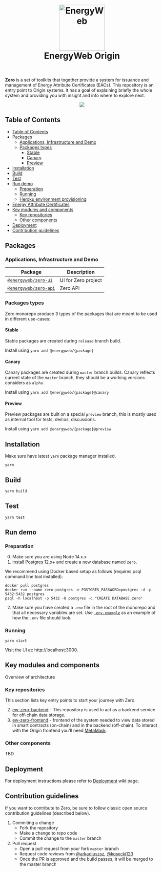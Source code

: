 <h1 align="center">
  <br>
  <a href="https://www.energyweb.org/"><img src="https://www.energyweb.org/wp-content/uploads/2019/04/logo-brand.png" alt="EnergyWeb" width="150"></a>
  <br>
  EnergyWeb Origin
  <br>
  <br>
</h1>

**Zero** is a set of toolkits that together provide a system for issuance and management of Energy Attribute Certificates (EACs). This repository is an entry point to Origin systems. It has a goal of explaining briefly the whole system and providing you with insight and info where to explore next.

<p align="center">
  <img src="https://github.com/energywebfoundation/zero/actions/workflows/deploy-master.yml/badge.svg" />
</p>

## Table of Contents

- [Table of Contents](#table-of-contents)
- [Packages](#packages)
  - [Applications, Infrastructure and Demo](#applications-infrastructure-and-demo)
  - [Packages types](#packages-types)
    - [Stable](#stable)
    - [Canary](#canary)
    - [Preview](#preview)
- [Installation](#installation)
- [Build](#build)
- [Test](#test)
- [Run demo](#run-demo)
  - [Preparation](#preparation)
  - [Running](#running)
  - [Heroku environment provisioning](#heroku-environment-provisioning)
- [Energy Attribute Certificates](#energy-attribute-certificates)
- [Key modules and components](#key-modules-and-components)
  - [Key repositories](#key-repositories)
  - [Other components](#other-components)
- [Deployment](#deployment)
- [Contribution guidelines](#contribution-guidelines)

## Packages

### Applications, Infrastructure and Demo

| Package                                                   | Description                                |
| --------------------------------------------------------- | ------------------------------------------ |
| [`@energyweb/zero-ui`](/packages/zero-ui)             | UI for Zero project |
| [`@energyweb/zero-api`](/packages/zero-api) | Zero API |

### Packages types

Zero monorepo produce 3 types of the packages that are meant to be used in different use-cases:

#### Stable

Stable  packages are created during `release` branch build.

Install using `yarn add @energyweb/{package}`

#### Canary

Canary packages are created during `master` branch builds. Canary reflects current state of the `master` branch, they should be a working versions considers as `alpha`

Install using `yarn add @energyweb/{package}@canary`

#### Preview

Preview packages are built on a special `preview` branch, this is mostly used as internal tool for tests, demos, discussions.

Install using `yarn add @energyweb/{package}@preview`

## Installation

Make sure have latest `yarn` package manager installed.

```shell
yarn
```

## Build

```shell
yarn build
```

## Test

```shell
yarn test
```

## Run demo

### Preparation

0. Make sure you are using Node 14.x.x
1. Install [Postgres](https://www.postgresql.org/download/) 12.x+ and create a new database named `zero`.

We recommend using Docker based setup as follows (requires psql command line tool installed):

```
docker pull postgres
docker run --name zero-postgres -e POSTGRES_PASSWORD=postgres -d -p 5432:5432 postgres
psql -h localhost -p 5432 -U postgres -c "CREATE DATABASE zero"
```

2. Make sure you have created a `.env` file in the root of the monorepo and that all necessary variables are set.
   Use [`.env.example`](.env.example) as an example of how the `.env` file should look.


### Running


```shell
yarn start
```

Visit the UI at: http://localhost:3000.

## Key modules and components

Overview of architecture

### Key repositories

This section lists key entry points to start your journey with Zero.

2. [ew-zero-backend](https://github.com/energywebfoundation/zero/tree/master/apps/ew-zero-api) - This repository is used to act as a backend service for off-chain data storage.
3. [ew-zero-frontend](https://github.com/energywebfoundation/zero/tree/master/apps/ew-zero) - frontend of the system needed to view data stored in smart contracts (on-chain) and in the backend (off-chain). To interact with the Origin frontend you'll need [MetaMask](https://metamask.io).

### Other components

TBD

## Deployment

For deployment instructions please refer to [Deployment](https://github.com/energywebfoundation/zero/wiki/Zero-Deployment) wiki page.

## Contribution guidelines

If you want to contribute to Zero, be sure to follow classic open source contribution guidelines (described below).

1. Commiting a change
    - Fork the repository
    - Make a change to repo code
    - Commit the change to the `master` branch
2. Pull request
    - Open a pull request from your fork `master` branch
    - Request code reviews from [@arkadiuszsz](https://github.com/Kuzirashi),  [@kosecki123](https://github.com/kosecki123)
    - Once the PR is approved and the build passes, it will be merged to the master branch
